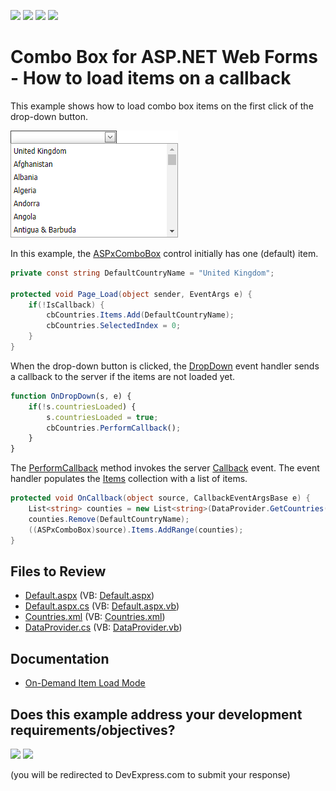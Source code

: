 <!-- default badges list -->
![](https://img.shields.io/endpoint?url=https://codecentral.devexpress.com/api/v1/VersionRange/128531810/13.1.4%2B)
[![](https://img.shields.io/badge/Open_in_DevExpress_Support_Center-FF7200?style=flat-square&logo=DevExpress&logoColor=white)](https://supportcenter.devexpress.com/ticket/details/E1426)
[![](https://img.shields.io/badge/📖_How_to_use_DevExpress_Examples-e9f6fc?style=flat-square)](https://docs.devexpress.com/GeneralInformation/403183)
[![](https://img.shields.io/badge/💬_Leave_Feedback-feecdd?style=flat-square)](#does-this-example-address-your-development-requirementsobjectives)
<!-- default badges end -->

# Combo Box for ASP.NET Web Forms - How to load items on a callback

This example shows how to load combo box items on the first click of the drop-down button.

![Combo box](combo-box.png)

In this example, the [ASPxComboBox](https://docs.devexpress.com/AspNet/DevExpress.Web.ASPxComboBox) control initially has one (default) item. 

```cs
private const string DefaultCountryName = "United Kingdom";

protected void Page_Load(object sender, EventArgs e) {
    if(!IsCallback) {
        cbCountries.Items.Add(DefaultCountryName);
        cbCountries.SelectedIndex = 0;
    }
}
```

When the drop-down button is clicked, the [DropDown](https://docs.devexpress.com/AspNet/js-ASPxClientDropDownEditBase.DropDown) event handler sends a callback to the server if the items are not loaded yet.

```js
function OnDropDown(s, e) {
    if(!s.countriesLoaded) {
        s.countriesLoaded = true;
        cbCountries.PerformCallback();
    }
}
```

The [PerformCallback](https://docs.devexpress.com/AspNet/js-ASPxClientComboBox.PerformCallback(parameter)) method invokes the server [Callback](https://docs.devexpress.com/AspNet/DevExpress.Web.ASPxAutoCompleteBoxBase.Callback) event. The event handler populates the [Items](https://docs.devexpress.com/AspNet/DevExpress.Web.ASPxAutoCompleteBoxBase.Items) collection with a list of items.

```cs
protected void OnCallback(object source, CallbackEventArgsBase e) {
    List<string> counties = new List<string>(DataProvider.GetCountries());
    counties.Remove(DefaultCountryName);
    ((ASPxComboBox)source).Items.AddRange(counties);
}
```

## Files to Review

* [Default.aspx](./CS/Default.aspx) (VB: [Default.aspx](./VB/Default.aspx))
* [Default.aspx.cs](./CS/Default.aspx.cs) (VB: [Default.aspx.vb](./VB/Default.aspx.vb))
* [Countries.xml](./CS/App_Data/Countries.xml) (VB: [Countries.xml](./VB/App_Data/Countries.xml))
* [DataProvider.cs](./CS/DataProvider.cs) (VB: [DataProvider.vb](./VB/DataProvider.vb))

## Documentation

* [On-Demand Item Load Mode](https://docs.devexpress.com/AspNet/8205/components/data-editors/aspxcombobox/concepts/item-loading-modes#on-demand)
<!-- feedback -->
## Does this example address your development requirements/objectives?

[<img src="https://www.devexpress.com/support/examples/i/yes-button.svg"/>](https://www.devexpress.com/support/examples/survey.xml?utm_source=github&utm_campaign=asp-net-web-forms-combobox-load-items-on-callback&~~~was_helpful=yes) [<img src="https://www.devexpress.com/support/examples/i/no-button.svg"/>](https://www.devexpress.com/support/examples/survey.xml?utm_source=github&utm_campaign=asp-net-web-forms-combobox-load-items-on-callback&~~~was_helpful=no)

(you will be redirected to DevExpress.com to submit your response)
<!-- feedback end -->
